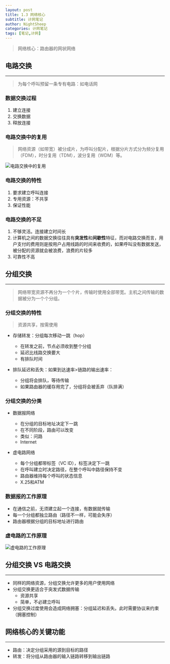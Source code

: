 ```yaml
---
layout: post
title: 1.3 网络核心
subtitle: 计网笔记
author: NightSheep
categories: 计网笔记
tags: [笔记,计网]
---
```

>网络核心：路由器的网状网络

## 电路交换
---

>为每个呼叫预留一条专有电路：如电话网

### 数据交换过程

1. 建立连接
2. 交换数据
3. 释放连接

### 电路交换中的复用

>网络资源（如带宽）被分成片，为呼叫分配片，根据分片方式分为频分复用（FDM），时分复用（TDM），波分复用（WDM）等。

![电路交换中的复用](https://s1.ax1x.com/2023/09/03/pPDtQw8.png)

### 电路交换的特性

1. 要求建立呼叫连接
2. 专用资源：不共享
3. 保证性能

### 电路交换的不足

1. 不够灵活。连接建立时间长
2. 计算机之间的数据交换往往具有**突发性**和**间歇性**特征，而对电路交换而言，用户支付的费用则是按用户占用线路的时间来收费的，如果呼叫没有数据发送，被分配的资源就会被浪费，浪费的片较多
3. 可靠性不高

## 分组交换
---

> 网络带宽资源不再分为一个个片，传输时使用全部带宽。主机之间传输的数据被分为一个个分组。

### 分组交换的特性

> 资源共享，按需使用

-  存储转发：分组每次移动一跳（hop）
	- 在转发之前，节点必须收到整个分组
	- 延迟比线路交换要大
	- 有排队时间

- 排队延迟和丢失：如果到达速率>链路的输出速率：
	- 分组将会排队，等待传输
	- 如果路由器的缓存用完了，分组将会被丢弃（队排满）

### 分组交换的分类

- 数据报网络
	- 在分组的目标地址决定下一跳
	- 在不同阶段，路由可以改变
	- 类似：问路
	- Internet

- 虚电路网络
	- 每个分组都带标签（VC ID），标签决定下一跳
	- 在呼叫建立时决定路径，在整个呼叫中路径保持不变
	- 路由器维持每个呼叫的状态信息
	- X.25和ATM

### 数据报的工作原理

- 在通信之前，无须建立起一个连接，有数据就传输
- 每一个分组都独立路由（路径不一样，可能会失序）
- 路由器根据分组的目标地址进行路由

### 虚电路的工作原理

![虚电路的工作原理](https://s1.ax1x.com/2023/09/03/pPDU2dK.png)

## 分组交换 VS 电路交换
---

- 同样的网络资源，分组交换允许更多的用户使用网络
- 分组交换更适合于突发式数据传输
	- 资源共享
	- 简单，不必建立呼叫
- 分组交换过度使用会造成网络拥塞：分组延迟和丢失。此时需要协议来约束（拥塞控制）

## 网络核心的关键功能
---

- 路由：决定分组采用的源到目标的路径
- 转发：将分组从路由器的输入链路转移到输出链路
